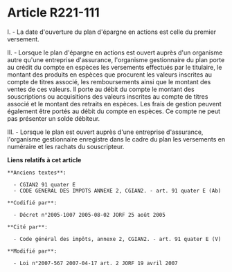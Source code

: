 # Article R221-111

I. - La date d'ouverture du plan d'épargne en actions est celle du premier versement.

II. - Lorsque le plan d'épargne en actions est ouvert auprès d'un organisme autre qu'une entreprise d'assurance, l'organisme
gestionnaire du plan porte au crédit du compte en espèces les versements effectués par le titulaire, le montant des produits
en espèces que procurent les valeurs inscrites au compte de titres associé, les remboursements ainsi que le montant des
ventes de ces valeurs. Il porte au débit du compte le montant des souscriptions ou acquisitions des valeurs inscrites au
compte de titres associé et le montant des retraits en espèces. Les frais de gestion peuvent également être portés au débit
du compte en espèces. Ce compte ne peut pas présenter un solde débiteur.

III. - Lorsque le plan est ouvert auprès d'une entreprise d'assurance, l'organisme gestionnaire enregistre dans le cadre du
plan les versements en numéraire et les rachats du souscripteur.

**Liens relatifs à cet article**

	**Anciens textes**:

	  - CGIAN2 91 quater E
	  - CODE GENERAL DES IMPOTS ANNEXE 2, CGIAN2. - art. 91 quater E (Ab)

	**Codifié par**:

	  - Décret n°2005-1007 2005-08-02 JORF 25 août 2005

	**Cité par**:

	  - Code général des impôts, annexe 2, CGIAN2. - art. 91 quater E (V)

	**Modifié par**:

	  - Loi n°2007-567 2007-04-17 art. 2 JORF 19 avril 2007
